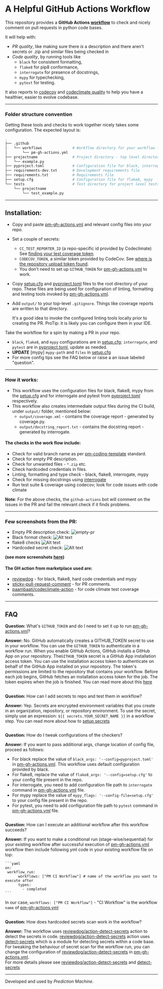 # A Helpful GitHub Actions Workflow


This repository provides a **GitHub Actions [workflow](.github/workflows/pm-gh-actions.yml)** to check and nicely comment on
pull requests in python code bases.

It will help with:
- _PR quality_, like making sure there _is_ a description and there aren't secrets or .zip and similar files
  being checked in
- _Code quality_, by running tools like
  - `black` for consistent formatting,
  - `flake8` for pip8 conformance,
  - `interrogate` for presence of docstrings,
  - `mypy` for typechecking,
  - `pytest` for testing.

It also reports to [codecov](https://about.codecov.io/) and
[codeclimate quality](https://codeclimate.com/quality/) to
help you have a healthier, easier to evolve codebase.


 - - -

### Folder structure convention
Getting these tools and checks to work together nicely takes some configuration.
The expected layout is:

```bash
.
├── .github
│   └── workflows              # Workflow directory for your workflow files
│       └── pm-gh-actions.yml
├── projectname                # Project directory - top level directory for project
│   └── example.py
├── pyproject.toml             # Configuration file for black, interrogate & pytest
├── requirements-dev.txt       # Development requirements file
├── requirements.txt           # Requirements file
├── setup.cfg                  # Configuration file for flake8, mypy
└── tests                      # Test directory for project level tests
    └── projectname
        └── test_example.py
```

- - -

## Installation:

- Copy and paste
  [pm-gh-actions.yml](.github/workflows/pm-gh-actions.yml) and relevant config files
  into your repo.
- Set a couple of secrets:
  - `CC_TEST_REPORTER_ID` (a repo-specific id provided by Codeclimate)
  See [finding your test coverage token](https://docs.codeclimate.com/docs/finding-your-test-coverage-token).
  - `CODECOV_TOKEN`, a similar token provided by CodeCov. See [where is the repository upload token found](https://docs.codecov.io/docs/frequently-asked-questions#where-is-the-repository-upload-token-found).
  - You don't need to set up `GITHUB_TOKEN` for [pm-gh-actions.yml](.github/workflows/pm-gh-actions.yml) to work.

- Copy [setup.cfg](setup.cfg) and [pyproject.toml](pyproject.toml) files to the root directory of your repo. These files are being used for configuration of linting, formatting and testing tools invoked by [pm-gh-actions.yml](.github/workflows/pm-gh-actions.yml).
- Add `output/` to your top-level `.gitignore`. Things like coverage reports are written to that directory.


  It's a good idea to invoke the configured linting tools locally prior to creating the PR.
  ProTip: it is likely you can configure them in your IDE.

Take the workflow for a spin by making a PR in your repo.
  - `black`, `flake8`, and `mypy` configurations are in [setup.cfg](setup.cfg); `interrogate`, and `pytest` are in [pyproject.toml](pyproject.toml), update as needed.
  - **UPDATE** [mypy] `mypy-path` and `files` in [setup.cfg](setup.cfg)
  - For more config tips see the FAQ below or raise a an issue labeled "question".

- - -
### How it works:

- This workflow uses the configuration files for black, flake8, mypy from the [setup.cfg](setup.cfg) and for interrogate and pytest from [pyproject.toml](pyproject.toml) respectively.
- This workflow also creates intermediate output files during the CI build, under `output/` folder, mentioned below:
  - `output/coverage.xml` - contains the coverage report - generated by coverage.py.
  - `output/docstring_report.txt` - contains the docstring report - generated by interrogate.

#### The checks in the work flow include:
   - Check for valid branch name as per [pm-coding-template](https://github.com/predictionmachine/pm-coding-template#github-branches-pull-requests) standard.
   - Check for empty PR description.
   - Check for unwanted files - `*.zip` etc.
   - Check hardcoded credentials in files.
   - Linting, formatting and type check - black, flake8, interrogate, mypy
   - Check for missing docstrings using [interrogate](https://github.com/econchick/interrogate)
   - Run test suite & coverage using codecov; look for code issues with code climate

**Note**: For the above checks, the `github-actions` bot will comment on the issues in the PR and fail the relevant check if it finds problems.

- - -

### Few screenshots from the PR:

- Empty PR description check:
![empty-pr](docs/screenshots/empty-pr-comment.png?raw=true "Empty PR comment")
- Black format check:
![Alt text](docs/screenshots/black-report.png?raw=true "Black format")
- flake8 checks
![Alt text](docs/screenshots/flake8-report.png?raw=true "Flake8")
- Hardcoded secret check:
![Alt text](docs/screenshots/secrets_report.png?raw=true "Hardcoded secrets report")

**(see more screenshots [here](/docs/screenshots))**

#### The GH action from marketplace used are:

- [reviewdog](https://github.com/reviewdog) - for black, flake8, hard code credentials and mypy
- [sticky-pull-request-comment](https://github.com/marocchino/sticky-pull-request-comment) - for PR comments.
- [paambaati/codeclimate-action](https://github.com/paambaati/codeclimate-action) - for code climate test coverage comments.

- - -

## FAQ

**Question:** What's `GITHUB_TOKEN` and do I need to set it up to run [pm-gh-actions.yml](.github/workflows/pm-gh-actions.yml)?

**Answer:** No. GitHub automatically creates a GITHUB_TOKEN secret to use in your workflow. You can use the `GITHUB_TOKEN` to authenticate in a workflow run.
When you enable GitHub Actions, GitHub installs a GitHub App on your repository. The`GITHUB_TOKEN` secret is a GitHub App installation access token. You can use the installation access token to authenticate on behalf of the GitHub App installed on your repository. The token's permissions are limited to the repository that contains your workflow. Before each job begins, GitHub fetches an installation access token for the job. The token expires when the job is finished.
You can read more about this [here](https://docs.github.com/en/actions/reference/authentication-in-a-workflow)

##

**Question:** How can I add secrets to repo and test them in workflow?

**Answer:** Yep. Secrets are encrypted environment variables that you create in an organization, repository, or repository environment.
To use the secret, simply use an expression: `${{ secrets.YOUR_SECRET_NAME }}` in a workflow step.
You can read more about how to [setup secrets](https://docs.github.com/en/actions/reference/encrypted-secrets)

##

**Question:** How do I tweak configurations of the checkers?

**Answer:**
If you want to pass additional args, change location of config file, proceed as follows:

 - For black replace the value of `black_args: '--config=pyproject.toml'` in [pm-gh-actions.yml](.github/workflows/pm-gh-actions.yml). This workflow uses default configuration provided by black.
  - For flake8, replace the value of `flake8_args: '--config=setup.cfg'` to your config file present in the repo.
  - For interrogate, you need to add configuration file path to `interrogate` command in [pm-gh-actions.yml](.github/workflows/pm-gh-actions.yml) file.
  - For mypy replace the value of `mypy_flags: '--config-file=setup.cfg'` to your config file present in the repo.
  - For pytest, you need to add configuration file path to `pytest` command in [pm-gh-actions.yml](.github/workflows/pm-gh-actions.yml) file.
##

**Question:** How can I execute an additional workflow after this workflow succeeds?

**Answer:** If you want to make a conditional run (stage-wise/sequential) for your existing workflow after successful execution of [pm-gh-actions.yml](.github/workflows/pm-gh-actions.yml) workflow then include following yml code in your existing workflow file on top:

    ```yaml
    on:
     workflow_run:
          workflows: ["PM CI Workflow"] # name of the workflow you want to execute after
          types:
            - completed
    ```

 In our case, `workflows: ["PM CI Workflow"]` -  "CI Workflow" is the workflow `name` of [pm-gh-actions.yml](.github/workflows/pm-gh-actions.yml)

##

**Question:** How does hardcoded secrets scan work in the workflow?

**Answer:** The workflow uses [reviewdog/action-detect-secrets](https://github.com/reviewdog/action-detect-secrets) action to detect the secrets in code.
 [reviewdog/action-detect-secrets](https://github.com/reviewdog/action-detect-secrets) action uses [detect-secrets](https://github.com/Yelp/detect-secrets) which is a module for detecting secrets within a code base. \
 For tweaking the behaviour of secret scan for the workflow run, you can change the configuration of [reviewdog/action-detect-secrets](https://github.com/reviewdog/action-detect-secrets) in [pm-gh-actions.yml](.github/workflows/pm-gh-actions.yml). \
 For more details please see [reviewdog/action-detect-secrets](https://github.com/reviewdog/action-detect-secrets) and [detect-secrets](https://github.com/Yelp/detect-secrets)

- - -
Developed and used by _Prediction Machine_.
